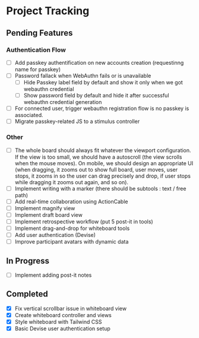 # Project Tracking

## Pending Features

### Authentication Flow

- [ ] Add passkey authentification on new accounts creation (requestinng name for passkey)
- [ ] Password fallack when WebAuthn fails or is unavailable
  - [ ] Hide Passkey label field by default and show it only when we got webauthn credential
  - [ ] Show password field by default and hide it after successful webauthn credential generation
- [ ] For connected user, trigger webauthn registration flow is no passkey is associated.
- [ ] Migrate passkey-related JS to a stimulus controller

### Other

- [ ] The whole board should always fit whatever the viewport configuration.
      If the view is too small, we should have a autoscroll (the view scrolls when the mouse moves).
      On mobile, we should design an appropriate UI (when dragging, it zooms out to show full board, user moves, user stops, it zooms in so the user can drag precisely and drop, if user stops while dragging it zooms out again, and so on).
- [ ] Implement writing with a marker (there should be subtools : text / free path)
- [ ] Add real-time collaboration using ActionCable
- [ ] Implement magnify view
- [ ] Implement draft board view
- [ ] Implement retrospective workflow (put 5 post-it in tools)
- [ ] Implement drag-and-drop for whiteboard tools
- [ ] Add user authentication (Devise)
- [ ] Improve participant avatars with dynamic data

## In Progress

- [ ] Implement adding post-it notes

## Completed

- [x] Fix vertical scrollbar issue in whiteboard view
- [x] Create whiteboard controller and views
- [x] Style whiteboard with Tailwind CSS
- [x] Basic Devise user authentication setup